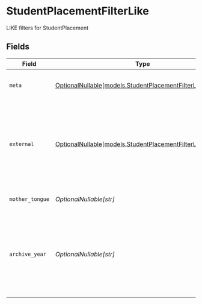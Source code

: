 # StudentPlacementFilterLike

LIKE filters for StudentPlacement


## Fields

| Field                                                                                                                                                                    | Type                                                                                                                                                                     | Required                                                                                                                                                                 | Description                                                                                                                                                              | Example                                                                                                                                                                  |
| ------------------------------------------------------------------------------------------------------------------------------------------------------------------------ | ------------------------------------------------------------------------------------------------------------------------------------------------------------------------ | ------------------------------------------------------------------------------------------------------------------------------------------------------------------------ | ------------------------------------------------------------------------------------------------------------------------------------------------------------------------ | ------------------------------------------------------------------------------------------------------------------------------------------------------------------------ |
| `meta`                                                                                                                                                                   | [OptionalNullable[models.StudentPlacementFilterLikeMeta]](../models/studentplacementfilterlikemeta.md)                                                                   | :heavy_minus_sign:                                                                                                                                                       | Metadata information for the StudentPlacement                                                                                                                            |                                                                                                                                                                          |
| `external`                                                                                                                                                               | [OptionalNullable[models.StudentPlacementFilterLikeExternal]](../models/studentplacementfilterlikeexternal.md)                                                           | :heavy_minus_sign:                                                                                                                                                       | External is a reusable object that can be used to store external information about the student placement from another system, used for third-party integration tracking. | {<br/>"sourceID": "example",<br/>"source": "example"<br/>}                                                                                                               |
| `mother_tongue`                                                                                                                                                          | *OptionalNullable[str]*                                                                                                                                                  | :heavy_minus_sign:                                                                                                                                                       | The mother tongue of the student                                                                                                                                         | example                                                                                                                                                                  |
| `archive_year`                                                                                                                                                           | *OptionalNullable[str]*                                                                                                                                                  | :heavy_minus_sign:                                                                                                                                                       | The year the placement was archived for the student, in the format YYYY_YYYY where the first year is the autumn and the second year is the spring.                       | example                                                                                                                                                                  |